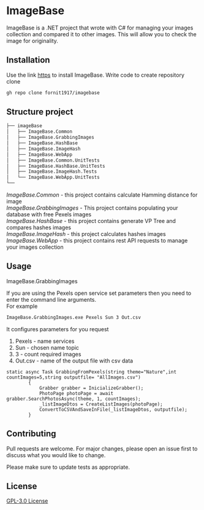 # ImageBase

ImageBase is a .NET project that wrote with C# for managing your images collection and compared it to other images. This will allow you to check the image for originality.

## Installation

Use the link [https](https://github.com/fornit1917/imagebase.git) to install ImageBase.
Write code to create repository clone

```bash
gh repo clone fornit1917/imagebase
```
## Structure project
```bash
├── imageBase
│   ├── ImageBase.Common
│   ├── ImageBase.GrabbingImages
│   ├── ImageBase.HashBase
│   ├── ImageBase.ImageHash
│   ├── ImageBase.WebApp
│   ├── ImageBase.Common.UnitTests
│   ├── ImageBase.HashBase.UnitTests
│   ├── ImageBase.ImageHash.Tests
│   └── ImageBase.WebApp.UnitTests
└──
```
_ImageBase.Common_ - this project contains calculate Hamming distance for image  
_ImageBase.GrabbingImages_ - This project contains populating your database with free Pexels images  
_ImageBase.HashBase_ - this project contains generate VP Tree and compares hashes images  
_ImageBase.ImageHash_ - this project calculates hashes images  
_ImageBase.WebApp_ - this project contains rest API requests to manage your images collection
## Usage
ImageBase.GrabbingImages
  
If you are using the Pexels open service set parameters then you need to enter the command line arguments.  
 For example 

```bash
ImageBase.GrabbingImages.exe Pexels Sun 3 Out.csv
```
It configures parameters for you request
1) Pexels - name services
2) Sun - chosen name topic
3) 3 - count required images
4) Out.csv - name of the output file with csv data
```ccharp
static async Task GrabbingFromPexels(string theme="Nature",int countImages=5,string outputfile= "AllImages.csv")
        {
            Grabber grabber = InicializeGrabber();
            PhotoPage photoPage = await grabber.SearchPhotosAsync(theme, 1, countImages);
            _listImageDtos = CreateListImages(photoPage);
            ConvertToCSVAndSaveInFile(_listImageDtos, outputfile);
        }
```
## Contributing
Pull requests are welcome. For major changes, please open an issue first to discuss what you would like to change.

Please make sure to update tests as appropriate.

## License
[GPL-3.0 License](https://github.com/fornit1917/imagebase/blob/main/LICENSE)